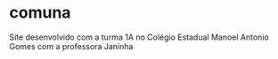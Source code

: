 # comuna
Site desenvolvido com a turma 1A no Colégio Estadual Manoel Antonio Gomes com a professora Janinha
